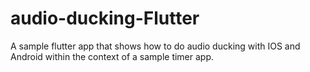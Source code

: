 # audio-ducking-Flutter
A sample flutter app that shows how to do audio ducking with IOS and Android within the context of a sample timer app.
